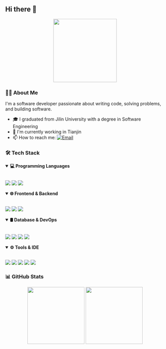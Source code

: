 ## Hi there 👋

<div align="center">
  <img width="200" src="你的头像图片URL" /> 
</div>

### 👨‍💻 About Me

I'm a software developer passionate about writing code, solving problems, and building software.

- 🎓 I graduated from Jilin University with a degree in Software Engineering
- 🏢 I'm currently working in Tianjin
- 📫 How to reach me: <a href="mailto:linux.ysh@gmail.com"><img alt="Email" src="https://img.shields.io/badge/Email-linux.ysh@gmail.com-blue?style=flat-square&logo=gmail"></a>

### 🛠️ Tech Stack

<details open>
<summary><b>💻 Programming Languages</b></summary>
<br>
<p align="left">
  <img src="https://img.shields.io/badge/Python-black?style=for-the-badge&logo=python&logoColor=white"/>
  <img src="https://img.shields.io/badge/Java-ED8B00?style=for-the-badge&logo=oracle&logoColor=white"/>
  <img src="https://img.shields.io/badge/C-00599C?style=for-the-badge&logo=c&logoColor=white"/>
</p>
</details>

<details open>
<summary><b>🌐 Frontend & Backend</b></summary>
<br>
<p align="left">
  <img src="https://img.shields.io/badge/Vue.js-35495E?style=for-the-badge&logo=vuedotjs&logoColor=4FC08D"/>
  <img src="https://img.shields.io/badge/Node.js-339933?style=for-the-badge&logo=nodedotjs&logoColor=white"/>
  <img src="https://img.shields.io/badge/React-20232A?style=for-the-badge&logo=react&logoColor=61DAFB"/>
</p>
</details>

<details open>
<summary><b>🛢 Database & DevOps</b></summary>
<br>
<p align="left">
  <img src="https://img.shields.io/badge/MySQL-005C84?style=for-the-badge&logo=mysql&logoColor=white"/>
  <img src="https://img.shields.io/badge/Oracle-F80000?style=for-the-badge&logo=oracle&logoColor=black"/>
  <img src="https://img.shields.io/badge/Redis-DC382D?style=for-the-badge&logo=redis&logoColor=white"/>
  <img src="https://img.shields.io/badge/Docker-2CA5E0?style=for-the-badge&logo=docker&logoColor=white"/>
</p>
</details>

<details open>
<summary><b>⚙️ Tools & IDE</b></summary>
<br>
<p align="left">
  <img src="https://img.shields.io/badge/Git-F05032?style=for-the-badge&logo=git&logoColor=white"/>
  <img src="https://img.shields.io/badge/GitHub-100000?style=for-the-badge&logo=github&logoColor=white"/>
  <img src="https://img.shields.io/badge/VS_Code-0078D4?style=for-the-badge&logo=visual%20studio%20code&logoColor=white"/>
  <img src="https://img.shields.io/badge/IntelliJ_IDEA-000000?style=for-the-badge&logo=intellij-idea&logoColor=white"/>
  <img src="https://img.shields.io/badge/DataGrip-000000?style=for-the-badge&logo=datagrip&logoColor=white"/>
</p>
</details>

### 📊 GitHub Stats

<div align="center">
  <img height="180em" src="https://github-readme-stats.vercel.app/api?username=Green-Ysh&theme=tokyonight&show_icons=true" />
  <img height="180em" src="https://github-readme-stats.vercel.app/api/top-langs/?username=Green-Ysh&theme=tokyonight&layout=compact" />
</div>
